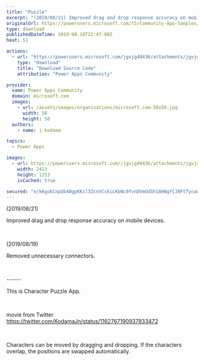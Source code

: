 ```yaml
---
title: "Puzzle"
excerpt: "(2019/08/21) Improved drag and drop response accuracy on mobile devices. (2019/08/19) Removed unnecessary connectors. ------ This is Character Puzzle"
originalUrl: https://powerusers.microsoft.com/t5/Community-App-Samples/Puzzle/td-p/343192
type: download
publishedDateTime: 2019-08-18T22:47:00Z
heat: 51

actions:
  - url: "https://powerusers.microsoft.com/jgvjg48436/attachments/jgvjg48436/AppFeedbackGallery/225/4/puzzle.msapp"
    type: "download"
    title: "Download Source Code"
    attribution: "Power Apps Community"

provider:
  name: Power Apps Community
  domain: microsoft.com
  images:
    - url: /assets/images/organizations/microsoft.com-50x50.jpg
      width: 50
      height: 50
  authors:
    - name: j-kodama

topics:
  - Power Apps

images:
  - url: https://powerusers.microsoft.com//jgvjg48436/attachments/jgvjg48436/AppFeedbackGallery/225/1/puzzle.png
    width: 2413
    height: 1253
    isCached: true

secured: "e/kKgokCnpUb40gpKKsl3ZcnVCskiLKbNc9fvnDVmOdSh18HNgfCJ9FtTycwWhRazkbdts0pETZZ+JdoHFDkYPmuL1auLaN2Reo8xkTRNVt273JHV3GhxdqosBZxyjJ6sEBRwhcIEuY4tIPR2ZUD4x2EH9oPy8sqChK7Zvwtg7bXPHc5SXwimBNWP1CJUiqdSC6xv+c96NaBR+fJqmwBwmS4yAvfaHATdQHp7e17w21TEfKcy9RCDvLAtnn8kI6kHatrWLJHQfB4kR627qLELDh1pvE/Mgx7LZnc1S0/+H6GBb/7hzr2hVqS4GpcNowfhMkIS97LYs3SzQxl9jWdD1JJhm3t1ZyO+4tZQxBIuT/0Sw1BYEugLcVIj0uUJBPlG2wYnWySrMrIw8LtEB/tsw==;41qgVZfBlX9Zo8z7WrhXZw=="
---
```

<p>(2019/08/21)</p><p><span>Improved drag and drop response accuracy on mobile devices.</span></p><p>&nbsp;</p><p>(2019/08/19)</p><p>Removed unnecessary connectors.</p><p>&nbsp;</p><p>------</p><p>This is Character Puzzle App.</p><p>&nbsp;</p><p>movie from Twitter<br><a href="https://twitter.com/KodamaJn/status/1162767190937833472" target="_blank" rel="noopener nofollow noopener noreferrer">https://twitter.com/KodamaJn/status/1162767190937833472</a></p><p>&nbsp;</p><p>Characters can be moved by dragging and dropping. If the characters overlap, the positions are swapped automatically.</p>

